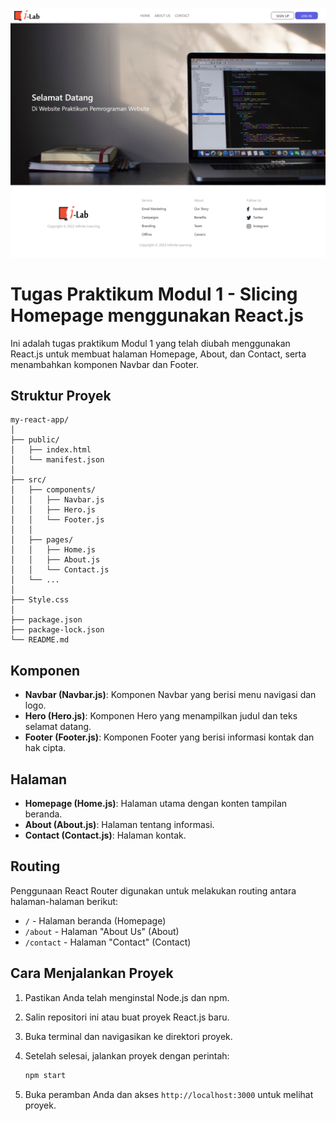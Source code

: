 ![Screanshoot](./src/Asset/Web-React.png)

# Tugas Praktikum Modul 1 - Slicing Homepage menggunakan React.js

Ini adalah tugas praktikum Modul 1 yang telah diubah menggunakan React.js untuk membuat halaman Homepage, About, dan Contact, serta menambahkan komponen Navbar dan Footer.

## Struktur Proyek

```plaintext
my-react-app/
│
├── public/
│   ├── index.html
│   └── manifest.json 
│
├── src/
│   ├── components/
│   │   ├── Navbar.js
│   │   ├── Hero.js
│   │   └── Footer.js
│   │
│   ├── pages/
│   │   ├── Home.js
│   │   ├── About.js
│   │   └── Contact.js
│   └── ...
│
├── Style.css
│
├── package.json
├── package-lock.json
└── README.md
```

## Komponen

- **Navbar (Navbar.js)**: Komponen Navbar yang berisi menu navigasi dan logo.
- **Hero (Hero.js)**: Komponen Hero yang menampilkan judul dan teks selamat datang.
- **Footer (Footer.js)**: Komponen Footer yang berisi informasi kontak dan hak cipta.

## Halaman

- **Homepage (Home.js)**: Halaman utama dengan konten tampilan beranda.
- **About (About.js)**: Halaman tentang informasi.
- **Contact (Contact.js)**: Halaman kontak.

## Routing

Penggunaan React Router digunakan untuk melakukan routing antara halaman-halaman berikut:

- `/` - Halaman beranda (Homepage)
- `/about` - Halaman "About Us" (About)
- `/contact` - Halaman "Contact" (Contact)

## Cara Menjalankan Proyek

1. Pastikan Anda telah menginstal Node.js dan npm.
2. Salin repositori ini atau buat proyek React.js baru.
3. Buka terminal dan navigasikan ke direktori proyek.
4. Setelah selesai, jalankan proyek dengan perintah:

   ```bash
   npm start
   ```

5. Buka peramban Anda dan akses `http://localhost:3000` untuk melihat proyek.